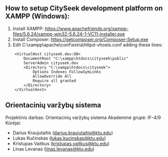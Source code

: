 ## How to setup CitySeek development platform on XAMPP (Windows):
1. Install XAMPP: https://www.apachefriends.org/xampp-files/5.6.24/xampp-win32-5.6.24-1-VC11-installer.exe
2. Install Composer: https://getcomposer.org/Composer-Setup.exe
2. Edit C:\xampp\apache\conf\extra\httpd-vhosts.conf adding these lines: 

```
    <VirtualHost cityseek.dev:80>
        DocumentRoot "C:\xampp\htdocs\cityseek\public"
        ServerAdmin cityseek.dev
        <Directory "C:\xampp\htdocs\cityseek">
            Options Indexes FollowSymLinks
            AllowOverride All
            Require all granted
        </Directory>
    </VirtualHost>
```

## Orientacinių varžybų sistema

Projektinis darbas: Orientacinių varžybų sistema
Akademinė grupė: IF-4/9
Kūrėjai:
* Darius Kraujutaitis (darius.kraujutaitis@ktu.edu)
* Lukas Kučinskas (lukas.kucinskas@ktu.edu)
* Kristupas Vaitkus (kristupas.vaitkus@ktu.edu)
* Linas Levanas (linas.levanas@ktu.edu)
